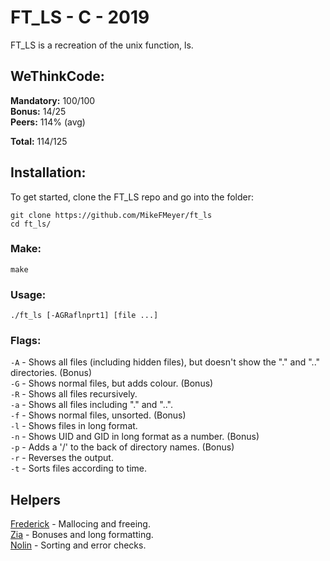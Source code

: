 # FT_LS - C - 2019  
FT_LS is a recreation of the unix function, ls.  

## WeThinkCode:

**Mandatory:** 100/100  
**Bonus:** 14/25  
**Peers:** 114% (avg)  
  
**Total:** 114/125

## Installation:

To get started, clone the FT_LS repo and go into the folder:

```
git clone https://github.com/MikeFMeyer/ft_ls
cd ft_ls/
```
### Make:    

```
make
```

### Usage:

```
./ft_ls [-AGRaflnprt1] [file ...]  
```  

### Flags:  
```-A``` - Shows all files (including hidden files), but doesn't show the "." and ".." directories. (Bonus)  
```-G``` - Shows normal files, but adds colour. (Bonus)  
```-R``` - Shows all files recursively.  
```-a``` - Shows all files including "." and "..".  
```-f``` - Shows normal files, unsorted. (Bonus)  
```-l``` - Shows files in long format.  
```-n``` - Shows UID and GID in long format as a number. (Bonus)  
```-p``` - Adds a '/' to the back of directory names. (Bonus)  
```-r``` - Reverses the output.  
```-t``` - Sorts files according to time.  

## Helpers
[Frederick](https://github.com/fwmoor) - Mallocing and freeing.  
[Zia](https://github.com/ziadhorat) - Bonuses and long formatting.  
[Nolin](https://github.com/nreddystudent) - Sorting and error checks.  

